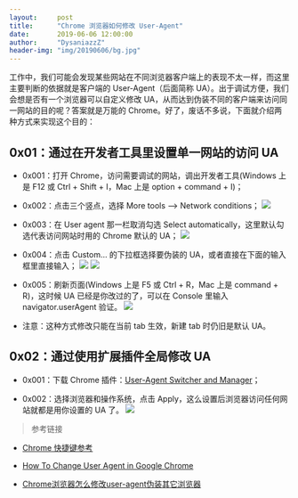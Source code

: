 ```yaml
---
layout:     post
title:      "Chrome 浏览器如何修改 User-Agent"
date:       2019-06-06 12:00:00
author:     "DysaniazzZ"
header-img: "img/20190606/bg.jpg"
---
```


工作中，我们可能会发现某些网站在不同浏览器客户端上的表现不太一样，而这里主要判断的依据就是客户端的 User-Agent（后面简称 UA）。出于调试方便，我们会想是否有一个浏览器可以自定义修改 UA，从而达到伪装不同的客户端来访问同一网站的目的呢？答案就是万能的 Chrome。好了，废话不多说，下面就介绍两种方式来实现这个目的：

## 0x01：通过在开发者工具里设置单一网站的访问 UA

  * 0x001：打开 Chrome，访问需要调试的网站，调出开发者工具(Windows 上是 F12 或 Ctrl + Shift + I，Mac 上是 option +  command + I)；

  * 0x002：点击三个竖点，选择 More tools —> Network conditions；
  ![]({{site.baseurl}}/img/20190606/001.png)

  * 0x003：在 User agent 那一栏取消勾选 Select automatically，这里默认勾选代表访问网站时用的 Chrome 默认的 UA；
  ![]({{site.baseurl}}/img/20190606/002.png)

  * 0x004：点击 Custom… 的下拉框选择要伪装的 UA，或者直接在下面的输入框里直接输入；
  ![]({{site.baseurl}}/img/20190606/003.png)
  ![]({{site.baseurl}}/img/20190606/004.png)

  * 0x005：刷新页面(Windows 上是 F5 或 Ctrl + R，Mac 上是 command + R)，这时候 UA 已经是你改过的了，可以在 Console 里输入 navigator.userAgent 验证。
  ![]({{site.baseurl}}/img/20190606/005.png)

  * 注意：这种方式修改只能在当前 tab 生效，新建 tab 时仍旧是默认 UA。

## 0x02：通过使用扩展插件全局修改 UA

  * 0x001：下载 Chrome 插件：[User-Agent Switcher and Manager](https://chrome.google.com/webstore/detail/user-agent-switcher-and-m/bhchdcejhohfmigjafbampogmaanbfkg)；

  * 0x002：选择浏览器和操作系统，点击 Apply，这么设置后浏览器访问任何网站就都是用你设置的 UA 了。
  ![]({{site.baseurl}}/img/20190606/006.png)

> 参考链接

* [Chrome 快捷键参考](https://developers.google.com/web/tools/chrome-devtools/shortcuts?hl=zh-cn)

* [How To Change User Agent in Google Chrome](https://winaero.com/blog/change-user-agent-chrome/)

* [Chrome浏览器怎么修改user-agent伪装其它浏览器](https://jingyan.baidu.com/article/20095761d41761cb0621b46f.html)
